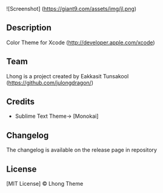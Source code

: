 ![Screenshot] (https://giant9.com/assets/img/jl.png)

## Description
 Color Theme for Xcode (http://developer.apple.com/xcode)
## Team

Lhong is a project created by Eakkasit Tunsakool (https://github.com/julongdragon/)


## Credits

* Sublime Text Theme-> [Monokai]

## Changelog

The changelog is available on the release page in repository

## License

[MIT License]  © Lhong Theme